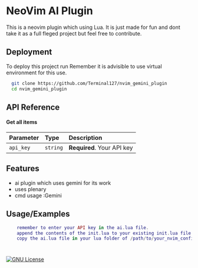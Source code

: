 # NeoVim AI Plugin

This is a neovim plugin which using Lua. It is just made for fun and dont take it as a full fleged project but feel free to contribute.


## Deployment

To deploy this project run
Remember it is advisible to use virtual environment for this use.

```bash
  git clone https://github.com/Terminal127/nvim_gemini_plugin
  cd nvim_gemini_plugin
```


## API Reference

#### Get all items

| Parameter | Type     | Description                |
| :-------- | :------- | :------------------------- |
| `api_key` | `string` | **Required**. Your API key |



## Features

- ai plugin which uses gemini for its work
- uses plenary
- cmd usage :Gemini


## Usage/Examples

```lua
    remember to enter your API key in the ai.lua file.
    append the contents of the init.lua to your existing init.lua file.(Enter your api key in this state)
    copy the ai.lua file in your lua folder of /path/to/your_nvim_config_file

```


#
[![GNU License](https://img.shields.io/badge/License-GNU-green.svg)](https://choosealicense.com/licenses/gnu/)

